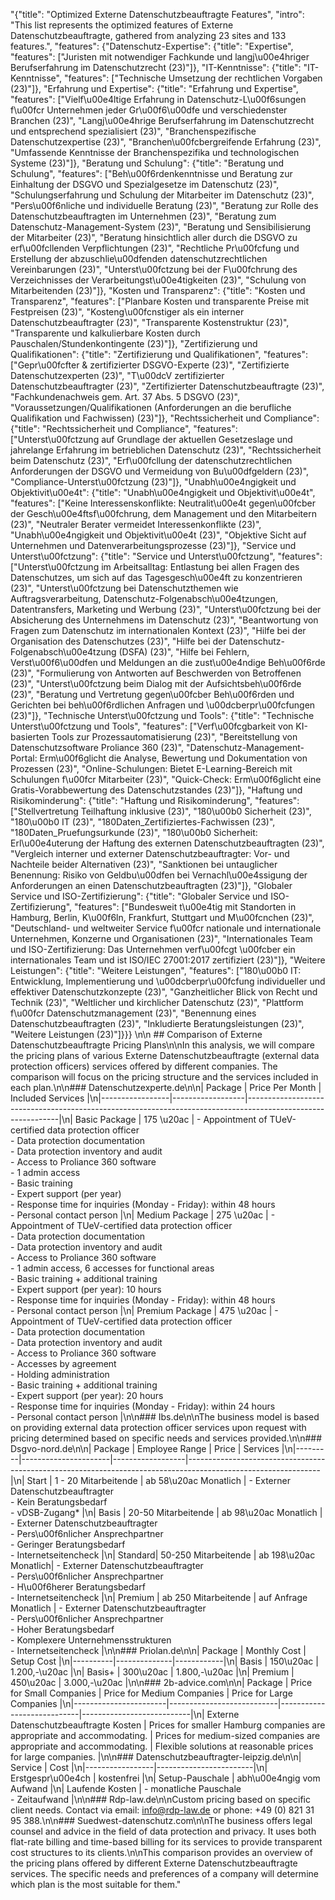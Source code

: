 "{\"title\": \"Optimized Externe Datenschutzbeauftragte Features\", \"intro\": \"This list represents the optimized features of Externe Datenschutzbeauftragte, gathered from analyzing 23 sites and 133 features.\", \"features\": {\"Datenschutz-Expertise\": {\"title\": \"Expertise\", \"features\": [\"Juristen mit notwendiger Fachkunde und langj\\u00e4hriger Berufserfahrung im Datenschutzrecht (23)\"]}, \"IT-Kenntnisse\": {\"title\": \"IT-Kenntnisse\", \"features\": [\"Technische Umsetzung der rechtlichen Vorgaben (23)\"]}, \"Erfahrung und Expertise\": {\"title\": \"Erfahrung und Expertise\", \"features\": [\"Vielf\\u00e4ltige Erfahrung in Datenschutz-L\\u00f6sungen f\\u00fcr Unternehmen jeder Gr\\u00f6\\u00dfe und verschiedenster Branchen (23)\", \"Langj\\u00e4hrige Berufserfahrung im Datenschutzrecht und entsprechend spezialisiert (23)\", \"Branchenspezifische Datenschutzexpertise (23)\", \"Branchen\\u00fcbergreifende Erfahrung (23)\", \"Umfassende Kenntnisse der Branchenspezifika und technologischen Systeme (23)\"]}, \"Beratung und Schulung\": {\"title\": \"Beratung und Schulung\", \"features\": [\"Beh\\u00f6rdenkenntnisse und Beratung zur Einhaltung der DSGVO und Spezialgesetze im Datenschutz (23)\", \"Schulungserfahrung und Schulung der Mitarbeiter im Datenschutz (23)\", \"Pers\\u00f6nliche und individuelle Beratung (23)\", \"Beratung zur Rolle des Datenschutzbeauftragten im Unternehmen (23)\", \"Beratung zum Datenschutz-Management-System (23)\", \"Beratung und Sensibilisierung der Mitarbeiter (23)\", \"Beratung hinsichtlich aller durch die DSGVO zu erf\\u00fcllenden Verpflichtungen (23)\", \"Rechtliche Pr\\u00fcfung und Erstellung der abzuschlie\\u00dfenden datenschutzrechtlichen Vereinbarungen (23)\", \"Unterst\\u00fctzung bei der F\\u00fchrung des Verzeichnisses der Verarbeitungst\\u00e4tigkeiten (23)\", \"Schulung von Mitarbeitenden (23)\"]}, \"Kosten und Transparenz\": {\"title\": \"Kosten und Transparenz\", \"features\": [\"Planbare Kosten und transparente Preise mit Festpreisen (23)\", \"Kosteng\\u00fcnstiger als ein interner Datenschutzbeauftragter (23)\", \"Transparente Kostenstruktur (23)\", \"Transparente und kalkulierbare Kosten durch Pauschalen/Stundenkontingente (23)\"]}, \"Zertifizierung und Qualifikationen\": {\"title\": \"Zertifizierung und Qualifikationen\", \"features\": [\"Gepr\\u00fcfter & zertifizierter DSGVO-Experte (23)\", \"Zertifizierte Datenschutzexperten (23)\", \"T\\u00dcV zertifizierter Datenschutzbeauftragter (23)\", \"Zertifizierter Datenschutzbeauftragte (23)\", \"Fachkundenachweis gem. Art. 37 Abs. 5 DSGVO (23)\", \"Voraussetzungen/Qualifikationen (Anforderungen an die berufliche Qualifikation und Fachwissen) (23)\"]}, \"Rechtssicherheit und Compliance\": {\"title\": \"Rechtssicherheit und Compliance\", \"features\": [\"Unterst\\u00fctzung auf Grundlage der aktuellen Gesetzeslage und jahrelange Erfahrung im betrieblichen Datenschutz (23)\", \"Rechtssicherheit beim Datenschutz (23)\", \"Erf\\u00fcllung der datenschutzrechtlichen Anforderungen der DSGVO und Vermeidung von Bu\\u00dfgeldern (23)\", \"Compliance-Unterst\\u00fctzung (23)\"]}, \"Unabh\\u00e4ngigkeit und Objektivit\\u00e4t\": {\"title\": \"Unabh\\u00e4ngigkeit und Objektivit\\u00e4t\", \"features\": [\"Keine Interessenskonflikte: Neutralit\\u00e4t gegen\\u00fcber der Gesch\\u00e4ftsf\\u00fchrung, dem Management und den Mitarbeitern (23)\", \"Neutraler Berater vermeidet Interessenkonflikte (23)\", \"Unabh\\u00e4ngigkeit und Objektivit\\u00e4t (23)\", \"Objektive Sicht auf Unternehmen und Datenverarbeitungsprozesse (23)\"]}, \"Service und Unterst\\u00fctzung\": {\"title\": \"Service und Unterst\\u00fctzung\", \"features\": [\"Unterst\\u00fctzung im Arbeitsalltag: Entlastung bei allen Fragen des Datenschutzes, um sich auf das Tagesgesch\\u00e4ft zu konzentrieren (23)\", \"Unterst\\u00fctzung bei Datenschutzthemen wie Auftragsverarbeitung, Datenschutz-Folgenabsch\\u00e4tzungen, Datentransfers, Marketing und Werbung (23)\", \"Unterst\\u00fctzung bei der Absicherung des Unternehmens im Datenschutz (23)\", \"Beantwortung von Fragen zum Datenschutz im internationalen Kontext (23)\", \"Hilfe bei der Organisation des Datenschutzes (23)\", \"Hilfe bei der Datenschutz-Folgenabsch\\u00e4tzung (DSFA) (23)\", \"Hilfe bei Fehlern, Verst\\u00f6\\u00dfen und Meldungen an die zust\\u00e4ndige Beh\\u00f6rde (23)\", \"Formulierung von Antworten auf Beschwerden von Betroffenen (23)\", \"Unterst\\u00fctzung beim Dialog mit der Aufsichtsbeh\\u00f6rde (23)\", \"Beratung und Vertretung gegen\\u00fcber Beh\\u00f6rden und Gerichten bei beh\\u00f6rdlichen Anfragen und \\u00dcberpr\\u00fcfungen (23)\"]}, \"Technische Unterst\\u00fctzung und Tools\": {\"title\": \"Technische Unterst\\u00fctzung und Tools\", \"features\": [\"Verf\\u00fcgbarkeit von KI-basierten Tools zur Prozessautomatisierung (23)\", \"Bereitstellung von Datenschutzsoftware Proliance 360 (23)\", \"Datenschutz-Management-Portal: Erm\\u00f6glicht die Analyse, Bewertung und Dokumentation von Prozessen (23)\", \"Online-Schulungen: Bietet E-Learning-Bereich mit Schulungen f\\u00fcr Mitarbeiter (23)\", \"Quick-Check: Erm\\u00f6glicht eine Gratis-Vorabbewertung des Datenschutzstandes (23)\"]}, \"Haftung und Risikominderung\": {\"title\": \"Haftung und Risikominderung\", \"features\": [\"Stellvertretung Teilhaftung inklusive (23)\", \"180\\u00b0 Sicherheit (23)\", \"180\\u00b0 IT (23)\", \"180Daten_Zertifiziertes-Fachwissen (23)\", \"180Daten_Pruefungsurkunde (23)\", \"180\\u00b0 Sicherheit: Erl\\u00e4uterung der Haftung des externen Datenschutzbeauftragten (23)\", \"Vergleich interner und externer Datenschutzbeauftragter: Vor- und Nachteile beider Alternativen (23)\", \"Sanktionen bei untauglicher Benennung: Risiko von Geldbu\\u00dfen bei Vernachl\\u00e4ssigung der Anforderungen an einen Datenschutzbeauftragten (23)\"]}, \"Globaler Service und ISO-Zertifizierung\": {\"title\": \"Globaler Service und ISO-Zertifizierung\", \"features\": [\"Bundesweit t\\u00e4tig mit Standorten in Hamburg, Berlin, K\\u00f6ln, Frankfurt, Stuttgart und M\\u00fcnchen (23)\", \"Deutschland- und weltweiter Service f\\u00fcr nationale und internationale Unternehmen, Konzerne und Organisationen (23)\", \"Internationales Team und ISO-Zertifizierung: Das Unternehmen verf\\u00fcgt \\u00fcber ein internationales Team und ist ISO/IEC 27001:2017 zertifiziert (23)\"]}, \"Weitere Leistungen\": {\"title\": \"Weitere Leistungen\", \"features\": [\"180\\u00b0 IT: Entwicklung, Implementierung und \\u00dcberpr\\u00fcfung individueller und effektiver Datenschutzkonzepte (23)\", \"Ganzheitlicher Blick von Recht und Technik (23)\", \"Weltlicher und kirchlicher Datenschutz (23)\", \"Plattform f\\u00fcr Datenschutzmanagement (23)\", \"Benennung eines Datenschutzbeauftragten (23)\", \"Inkludierte Beratungsleistungen (23)\", \"Weitere Leistungen (23)\"]}}} \n\n ## Comparison of Externe Datenschutzbeauftragte Pricing Plans\n\nIn this analysis, we will compare the pricing plans of various Externe Datenschutzbeauftragte (external data protection officers) services offered by different companies. The comparison will focus on the pricing structure and the services included in each plan.\n\n### Datenschutzexperte.de\n\n| Package         | Price Per Month | Included Services                                                                                           |\n|-----------------|------------------|-------------------------------------------------------------------------------------------------------------|\n| Basic Package   | 175 \u20ac            | - Appointment of TUeV-certified data protection officer<br>- Data protection documentation<br>- Data protection inventory and audit<br>- Access to Proliance 360 software<br>- 1 admin access<br>- Basic training<br>- Expert support (per year)<br>- Response time for inquiries (Monday - Friday): within 48 hours<br>- Personal contact person |\n| Medium Package  | 275 \u20ac            | - Appointment of TUeV-certified data protection officer<br>- Data protection documentation<br>- Data protection inventory and audit<br>- Access to Proliance 360 software<br>- 1 admin access, 6 accesses for functional areas<br>- Basic training + additional training<br>- Expert support (per year): 10 hours<br>- Response time for inquiries (Monday - Friday): within 48 hours<br>- Personal contact person |\n| Premium Package | 475 \u20ac            | - Appointment of TUeV-certified data protection officer<br>- Data protection documentation<br>- Data protection inventory and audit<br>- Access to Proliance 360 software<br>- Accesses by agreement<br>- Holding administration<br>- Basic training + additional training<br>- Expert support (per year): 20 hours<br>- Response time for inquiries (Monday - Friday): within 24 hours<br>- Personal contact person |\n\n### Ibs.de\n\nThe business model is based on providing external data protection officer services upon request with pricing determined based on specific needs and services provided.\n\n### Dsgvo-nord.de\n\n| Package | Employee Range       | Price            | Services                                                                                                     |\n|---------|----------------------|------------------|---------------------------------------------------------------------------------------------------------------|\n| Start   | 1 - 20 Mitarbeitende | ab 58\u20ac Monatlich | - Externer Datenschutzbeauftragter<br>- Kein Beratungsbedarf<br>- vDSB-Zugang*                                  |\n| Basis   | 20-50 Mitarbeitende  | ab 98\u20ac Monatlich | - Externer Datenschutzbeauftragter<br>- Pers\u00f6nlicher Ansprechpartner<br>- Geringer Beratungsbedarf<br>- Internetseitencheck |\n| Standard| 50-250 Mitarbeitende | ab 198\u20ac Monatlich| - Externer Datenschutzbeauftragter<br>- Pers\u00f6nlicher Ansprechpartner<br>- H\u00f6herer Beratungsbedarf<br>- Internetseitencheck |\n| Premium | ab 250 Mitarbeitende  | auf Anfrage Monatlich | - Externer Datenschutzbeauftragter<br>- Pers\u00f6nlicher Ansprechpartner<br>- Hoher Beratungsbedarf<br>- Komplexere Unternehmensstrukturen<br>- Internetseitencheck |\n\n### Priolan.de\n\n| Package  | Monthly Cost | Setup Cost |\n|----------|--------------|------------|\n| Basis    | 150\u20ac         | 1.200,-\u20ac   |\n| Basis+   | 300\u20ac         | 1.800,-\u20ac   |\n| Premium  | 450\u20ac         | 3.000,-\u20ac   |\n\n### 2b-advice.com\n\n| Package               | Price for Small Companies | Price for Medium Companies | Price for Large Companies |\n|-----------------------|---------------------------|----------------------------|---------------------------|\n| Externe Datenschutzbeauftragte Kosten | Prices for smaller Hamburg companies are appropriate and accommodating. | Prices for medium-sized companies are appropriate and accommodating. | Flexible solutions at reasonable prices for large companies. |\n\n### Datenschutzbeauftragter-leipzig.de\n\n| Service         | Cost                   |\n|-----------------|------------------------|\n| Erstgespr\u00e4ch    | kostenfrei             |\n| Setup-Pauschale | abh\u00e4ngig vom Aufwand   |\n| Laufende Kosten | - monatliche Pauschale<br>- Zeitaufwand |\n\n### Rdp-law.de\n\nCustom pricing based on specific client needs. Contact via email: info@rdp-law.de or phone: +49 (0) 821 31 95 388.\n\n### Suedwest-datenschutz.com\n\nThe business offers legal counsel and advice in the field of data protection and privacy. It uses both flat-rate billing and time-based billing for its services to provide transparent cost structures to its clients.\n\nThis comparison provides an overview of the pricing plans offered by different Externe Datenschutzbeauftragte services. The specific needs and preferences of a company will determine which plan is the most suitable for them."